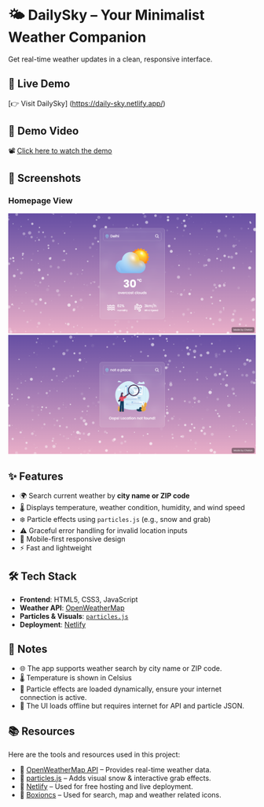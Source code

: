 # 🌤️ DailySky – Your Minimalist Weather Companion
Get real-time weather updates in a clean, responsive interface.


## 🔗 Live Demo

[👉 Visit DailySky] (https://daily-sky.netlify.app/)

## 🎥 Demo Video

📽️ [Click here to watch the demo](images/HomePageVideo.mp4)

## 📸 Screenshots

### Homepage View

![App Screenshot](images/HomePage.png)
![App Screenshot](images/HomePage2.png)


## ✨ Features

- 🌍 Search current weather by **city name or ZIP code**
- 🌡️ Displays temperature, weather condition, humidity, and wind speed
- ❄️ Particle effects using `particles.js` (e.g., snow and grab)
- ⚠️ Graceful error handling for invalid location inputs
- 📱 Mobile-first responsive design
- ⚡ Fast and lightweight

## 🛠 Tech Stack

- **Frontend**: HTML5, CSS3, JavaScript
- **Weather API**: [OpenWeatherMap](https://openweathermap.org/api)
- **Particles & Visuals**: [`particles.js`](https://vincentgarreau.com/particles.js/)
- **Deployment**: [Netlify](https://www.netlify.com/)

## 📝 Notes
- 🌐 The app supports weather search by city name or ZIP code.
- 🌡️ Temperature is shown in Celsius
- 🧊 Particle effects are loaded dynamically, ensure your internet connection is active.
- 📵 The UI loads offline but requires internet for API and particle JSON.

## 📚 Resources

Here are the tools and resources used in this project:

- 🔗 [OpenWeatherMap API](https://openweathermap.org/api) – Provides real-time weather data.
- 🔗 [particles.js](https://vincentgarreau.com/particles.js/) – Adds visual snow & interactive grab effects.
- 🔗 [Netlify](https://www.netlify.com/) – Used for free hosting and live deployment.
- 🔗 [Boxioncs](https://boxicons.com/) – Used for search, map and weather related icons.
